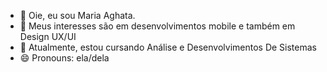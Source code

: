 - 👋 Oie, eu sou Maria Aghata.
- 👀 Meus interesses são em desenvolvimentos mobile e também em Design UX/UI
- 🌱 Atualmente, estou cursando Análise e Desenvolvimentos De Sistemas 
- 😄 Pronouns: ela/dela

<!---
MariaAghata/MariaAghata is a ✨ special ✨ repository because its `README.md` (this file) appears on your GitHub profile.
You can click the Preview link to take a look at your changes.
--->
